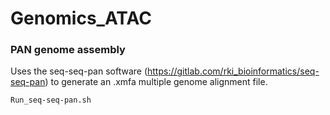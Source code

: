 # Genomics_ATAC

### PAN genome assembly

Uses the seq-seq-pan software (https://gitlab.com/rki_bioinformatics/seq-seq-pan) to generate an .xmfa multiple genome alignment file.

```
Run_seq-seq-pan.sh
```